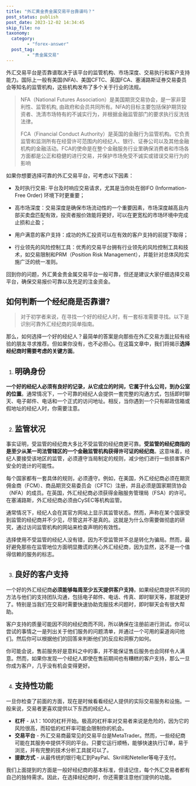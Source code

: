 ```yaml
---
title: "外汇黄金贵金属交易平台靠谱吗？"
post_status: publish
post_date: 2023-12-02 14:34:45
skip_file: no
taxonomy:
  category:
        - "forex-answer"
  post_tag:
        - "贵金属交易"
---
```


外汇交易平台是否靠谱取决于该平台的监管机构、市场深度、交易执行和客户支持能力。国际上一般有美国(NFA)、美国CFTC、英国FCA、塞浦路斯证券交易委员会等知名的监管机构，这些机构发布了多个关于行业的法规。

> NFA（National Futures Association）是美国期货交易协会，是一家非营利性、监管机构, 由政府和会员共同所有。NFA的目标主要包括保护期货投资者、洗清市场特有的不诚实行为，并根据金融监管部门的要求执行反洗钱法律。
> 
> FCA（Financial Conduct Authority）是英国的金融行为监管机构。它负责监管和监测所有在经营许可范围内的经纪人、银行、证券公司以及其他金融机构的金融活动。FCA的使命是在整个金融服务行业里确保消费者和市场各方面都是公正和稳健的进行交易，并保护市场免受不诚实或错误交易行为的影响

如果你想要选择可靠的外汇交易平台，可考虑以下因素：

- 及时执行交易: 平台及时响应交易请求，尤其是当你处在弱IFO (Information-Free Order) 环境下时更重要；
    
- 高市场深度：交易深度是确保市场流动性的一个重要因素，市场深度越高且内部买卖盘匹配有效，投资者报价效能将更好，可以在更宽松的市场环境中完成止损和止盈；
    
- 用户满意的客户支持：成功的外汇投资可以在有效的客户支持的前提下取得；
    
- 行业领先的风险控制工具：优秀的交易平台拥有行业领先的风险控制工具和技术，如交易限制和PRM（Position Risk Management），并能针对总体风险实施广泛的统一准则。

回到你的问题，外汇黄金贵金属交易平台一般可靠，但还是建议大家仔细选择交易平台，确保交易报价可靠以及充足的注金资金。

## 如何判断一个经纪商是否靠谱?

> 对于初学者来说，在寻找一个好的经纪人时，有一套标准需要寻找。以下是识别可靠外汇经纪商的简单指南。

那么，如何选择一个好的经纪人？最简单的答案是向那些在外汇交易方面比较有经验的朋友寻求推荐。但如果你没有，也不必担心。在这篇文章中，我们将揭示**选择经纪商时需要考虑的关键方面**。

1. ## 明确身份
    

**一个好的经纪人必须有良好的记录，从它成立的时间，它属于什么公司，到办公室的位置**。通常情况下，一个可靠的经纪人会提供一套完整的沟通方式，包括即时聊天、电子邮件、电话和一个正式的访问地址。相反，当你遇到一个只有邮政信箱或假地址的经纪人时，你需要注意。

2. ## 监管状况
    

事实证明，受监管的经纪商大多比不受监管的经纪商更可靠。**受监管的经纪商指的是至少从某一司法管辖区的一个金融监管机构获得许可证的经纪商**。这意味着，经纪人要接受该地区的监管，必须遵守当局制定的规则，减少他们进行一些损害客户安全的诡计的可能性。

每个国家都有一套具体的规则，必须遵守。例如，在美国，外汇经纪商必须在期货佣金商（FCM）、商品期货交易委员会（CFTC）注册，并且必须是国家期货协会（NFA）的成员。在英国，外汇经纪商必须获得金融服务管理局（FSA）的许可。在塞浦路斯，外汇经纪商必须由CySEC等机构监管。

通常情况下，经纪人会在其官方网站上显示其监管状态。然而，声称在某个国家受到监管的经纪商并不少见，尽管这并不是真的。这就是为什么你需要做彻底的研究，通过访问监管机构的网站来检查声明的有效性。

选择使用不受监管的经纪人没有错，因为不受监管并不总是转化为骗局。然而，最好避免那些在监管地位方面明显撒谎的黑心外汇经纪商，因为显然，这不是一个值得信赖的服务的标志。

3. ## 良好的客户支持
    

一个好的外汇经纪商**必须能够每周至少五天提供客户支持**。如果经纪商提供不同的方法与他们的支持团队沟通，包括电子邮件、电话、传真、即时聊天等，那就更好了。特别是当我们在交易时需要快速协助克服技术问题时，即时聊天会有很大帮助。

客户支持的质量可能因不同的经纪商而不同，所以确保在注册前进行测试。你可以尝试的事情之一是列出关于他们服务的问题清单，并通过一个可用的渠道询问他们。然后你可以根据他们的回答来判断他们的反应和洞察力如何。

你可能会说，售前服务好是意料之中的事，并不能保证售后服务也会同样令人满意。然而，如果你发现一个经纪人即使在售前期间也有糟糕的客户支持，那么一旦你成为客户，几乎没有机会变得更好。

4. ## 支持性功能
    

一旦你检查了前面的方面，现在是时候看看经纪人提供的实际交易服务和设施。一般来说，交易者更喜欢提供以下东西的经纪人。

- **杠杆** - 从1：100的杠杆开始。极高的杠杆率对交易者来说是危险的，因为它的风险很高，而较低的杠杆率可能会限制你的机会。
- **交易平台** - 外汇交易商最常见的交易平台是MetaTrader。然而，一些经纪商可能在其服务中提供不同的平台。只要它运行顺畅，能够快速执行订单，易于浏览，并有完整的技术分析工具就可以了。
- **提款方式** - 从最传统的银行电汇到PayPal、Skrill和Neteller等电子支付。

我们上面提到的方面是一般好经纪商的基本标准，但请记住，每个外汇交易者都有自己的独特需求。因此，在选择经纪商时，你还需要注意他们提供的功能。
